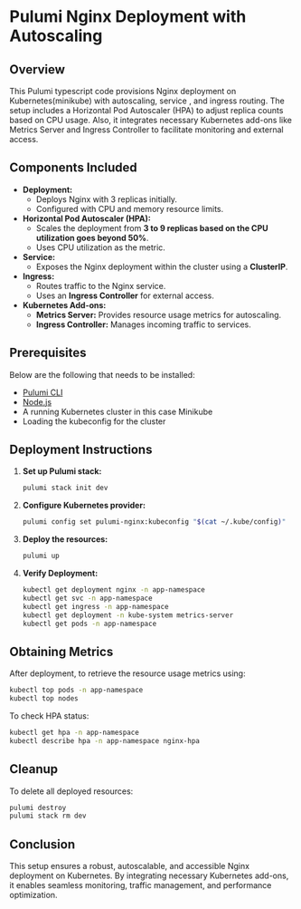 # Pulumi Nginx Deployment with Autoscaling

## Overview
This Pulumi typescript code provisions Nginx deployment on Kubernetes(minikube) with autoscaling, service , and ingress routing. The setup includes a Horizontal Pod Autoscaler (HPA) to adjust replica counts based on CPU usage. Also, it integrates necessary Kubernetes add-ons like Metrics Server and Ingress Controller to facilitate monitoring and external access.

## Components Included
- **Deployment:**
  - Deploys Nginx with 3 replicas initially.
  - Configured with CPU and memory resource limits.
- **Horizontal Pod Autoscaler (HPA):**
  - Scales the deployment from **3 to 9 replicas based on the CPU utilization goes beyond 50%**.
  - Uses CPU utilization as the metric.
- **Service:**
  - Exposes the Nginx deployment within the cluster using a **ClusterIP**.
- **Ingress:**
  - Routes traffic to the Nginx service.
  - Uses an **Ingress Controller** for external access.
- **Kubernetes Add-ons:**
  - **Metrics Server:** Provides resource usage metrics for autoscaling.
  - **Ingress Controller:** Manages incoming traffic to services.

## Prerequisites
Below are the following that needs to be installed:
- [Pulumi CLI](https://www.pulumi.com/docs/install/)
- [Node.js](https://nodejs.org/)
- A running Kubernetes cluster in this case Minikube
- Loading the kubeconfig for the cluster

## Deployment Instructions


1. **Set up Pulumi stack:**
   ```sh
   pulumi stack init dev
   ```

2. **Configure Kubernetes provider:**
   ```sh
   pulumi config set pulumi-nginx:kubeconfig "$(cat ~/.kube/config)"
   ```

3. **Deploy the resources:**
   ```sh
   pulumi up 
   ```

4. **Verify Deployment:**
   ```sh
   kubectl get deployment nginx -n app-namespace
   kubectl get svc -n app-namespace
   kubectl get ingress -n app-namespace
   kubectl get deployment -n kube-system metrics-server
   kubectl get pods -n app-namespace
   ```

## Obtaining Metrics
After deployment, to retrieve the resource usage metrics using:
```sh
kubectl top pods -n app-namespace
kubectl top nodes
```
To check HPA status:
```sh
kubectl get hpa -n app-namespace
kubectl describe hpa -n app-namespace nginx-hpa
```

## Cleanup
To delete all deployed resources:
```sh
pulumi destroy
pulumi stack rm dev
```

## Conclusion
This setup ensures a robust, autoscalable, and accessible Nginx deployment on Kubernetes. By integrating necessary Kubernetes add-ons, it enables seamless monitoring, traffic management, and performance optimization.
